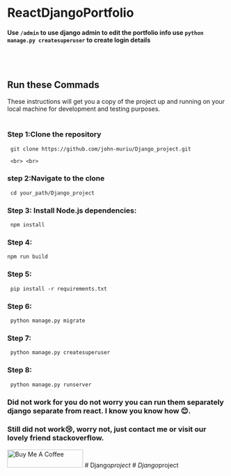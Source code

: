 # ReactDjangoPortfolio

####  Use `` /admin `` to use django admin to edit the portfolio info use   ` python manage.py createsuperuser `  to create login details
<!-- #### DEMO: http://jameswaweru.vercel.app/ -->


<!-- <kbd><img src="https://drive.google.com/uc?id=19fHCBzwyyzbHSfNPuFLuFDmLhgwsCe6-"  /></kbd> -->

<br> <br>

## Run these Commads

 These instructions will get you a copy of the project up and running on your local machine for development and testing purposes.
<br> <br>

### Step 1:Clone the repository
     git clone https://github.com/john-muriu/Django_project.git

     <br> <br>

### step 2:Navigate to the clone 
     cd your_path/Django_project
### Step 3: Install Node.js dependencies:
     npm install    
### Step 4:
    npm run build
### Step 5:
     pip install -r requirements.txt
### Step 6:
     python manage.py migrate
### Step 7:
     python manage.py createsuperuser
### Step 8:
     python manage.py runserver


### Did not work for you do not worry you can run them separately django separate from react. I know you know how 😊.
### Still did not work😢, worry not, just contact me or visit our lovely friend stackoverflow.

<a href="https://www.buymeacoffee.com/johnmuriu" target="_blank"><img src="https://cdn.buymeacoffee.com/buttons/default-orange.png" alt="Buy Me A Coffee" height="41" width="174"></a>
#   D j a n g o _ p r o j e c t 
 
 #   D j a n g o _ p r o j e c t 
 
 